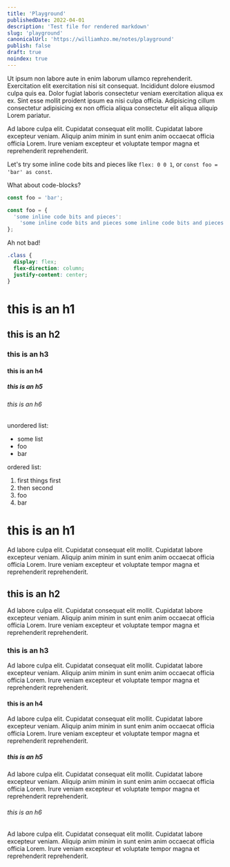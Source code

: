 ```yaml
---
title: 'Playground'
publishedDate: 2022-04-01
description: 'Test file for rendered markdown'
slug: 'playground'
canonicalUrl: 'https://williamhzo.me/notes/playground'
publish: false
draft: true
noindex: true
---
```


Ut ipsum non labore aute in enim laborum ullamco reprehenderit. Exercitation elit exercitation nisi sit consequat. Incididunt dolore eiusmod culpa quis ea. Dolor fugiat laboris consectetur veniam exercitation aliqua ex ex. Sint esse mollit proident ipsum ea nisi culpa officia. Adipisicing cillum consectetur adipisicing ex non officia aliqua consectetur elit aliqua aliquip Lorem pariatur.

Ad labore culpa elit. Cupidatat consequat elit mollit. Cupidatat labore excepteur veniam. Aliquip anim minim in sunt enim anim occaecat officia officia Lorem. Irure veniam excepteur et voluptate tempor magna et reprehenderit reprehenderit.

Let's try some inline code bits and pieces like `flex: 0 0 1`, or `const foo = 'bar' as const`.

What about code-blocks?

```ts
const foo = 'bar';

const foo = {
  'some inline code bits and pieces':
    'some inline code bits and pieces some inline code bits and pieces',
};
```

Ah not bad!

```css
.class {
  display: flex;
  flex-direction: column;
  justify-content: center;
}
```

# this is an h1

## this is an h2

### this is an h3

#### this is an h4

##### this is an h5

###### this is an h6

unordered list:

- some list
- foo
- bar

ordered list:

1. first things first
2. then second
3. foo
4. bar

# this is an h1

Ad labore culpa elit. Cupidatat consequat elit mollit. Cupidatat labore excepteur veniam. Aliquip anim minim in sunt enim anim occaecat officia officia Lorem. Irure veniam excepteur et voluptate tempor magna et reprehenderit reprehenderit.

## this is an h2

Ad labore culpa elit. Cupidatat consequat elit mollit. Cupidatat labore excepteur veniam. Aliquip anim minim in sunt enim anim occaecat officia officia Lorem. Irure veniam excepteur et voluptate tempor magna et reprehenderit reprehenderit.

### this is an h3

Ad labore culpa elit. Cupidatat consequat elit mollit. Cupidatat labore excepteur veniam. Aliquip anim minim in sunt enim anim occaecat officia officia Lorem. Irure veniam excepteur et voluptate tempor magna et reprehenderit reprehenderit.

#### this is an h4

Ad labore culpa elit. Cupidatat consequat elit mollit. Cupidatat labore excepteur veniam. Aliquip anim minim in sunt enim anim occaecat officia officia Lorem. Irure veniam excepteur et voluptate tempor magna et reprehenderit reprehenderit.

##### this is an h5

Ad labore culpa elit. Cupidatat consequat elit mollit. Cupidatat labore excepteur veniam. Aliquip anim minim in sunt enim anim occaecat officia officia Lorem. Irure veniam excepteur et voluptate tempor magna et reprehenderit reprehenderit.

###### this is an h6

Ad labore culpa elit. Cupidatat consequat elit mollit. Cupidatat labore excepteur veniam. Aliquip anim minim in sunt enim anim occaecat officia officia Lorem. Irure veniam excepteur et voluptate tempor magna et reprehenderit reprehenderit.
